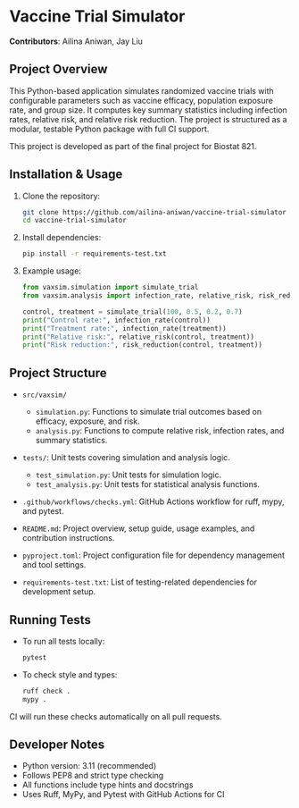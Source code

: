 # Vaccine Trial Simulator

**Contributors**: Ailina Aniwan, Jay Liu

## Project Overview

This Python-based application simulates randomized vaccine trials with configurable parameters such as vaccine efficacy, population exposure rate, and group size. It computes key summary statistics including infection rates, relative risk, and relative risk reduction. The project is structured as a modular, testable Python package with full CI support.

This project is developed as part of the final project for Biostat 821.

## Installation & Usage

1. Clone the repository:
    ```bash
    git clone https://github.com/ailina-aniwan/vaccine-trial-simulator
    cd vaccine-trial-simulator
    ```

2. Install dependencies:
    ```bash
    pip install -r requirements-test.txt
    ```

3. Example usage:
    ```python
    from vaxsim.simulation import simulate_trial
    from vaxsim.analysis import infection_rate, relative_risk, risk_reduction

    control, treatment = simulate_trial(100, 0.5, 0.2, 0.7)
    print("Control rate:", infection_rate(control))
    print("Treatment rate:", infection_rate(treatment))
    print("Relative risk:", relative_risk(control, treatment))
    print("Risk reduction:", risk_reduction(control, treatment))
    ```

## Project Structure

- `src/vaxsim/`
    - `simulation.py`: Functions to simulate trial outcomes based on efficacy, exposure, and risk.
    - `analysis.py`: Functions to compute relative risk, infection rates, and summary statistics.

- `tests/`: Unit tests covering simulation and analysis logic.
    - `test_simulation.py`: Unit tests for simulation logic.
    - `test_analysis.py`: Unit tests for statistical analysis functions.

- `.github/workflows/checks.yml`: GitHub Actions workflow for ruff, mypy, and pytest.
- `README.md`: Project overview, setup guide, usage examples, and contribution instructions.
- `pyproject.toml`: Project configuration file for dependency management and tool settings.
- `requirements-test.txt`: List of testing-related dependencies for development setup.

## Running Tests

- To run all tests locally:
    ```bash
    pytest
    ```

- To check style and types:
    ```bash
    ruff check .
    mypy .
    ```
CI will run these checks automatically on all pull requests.


## Developer Notes

- Python version: 3.11 (recommended)
- Follows PEP8 and strict type checking
- All functions include type hints and docstrings
- Uses Ruff, MyPy, and Pytest with GitHub Actions for CI